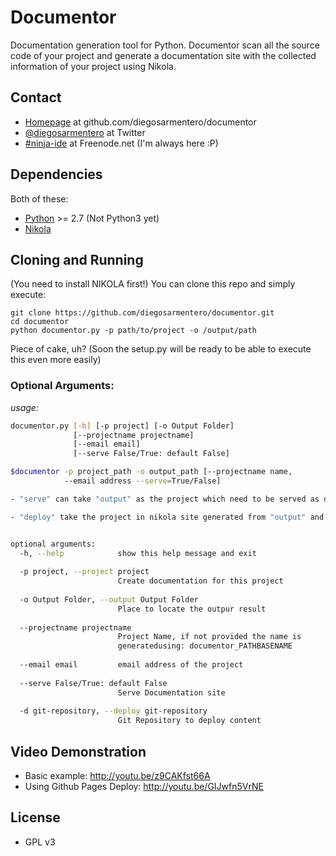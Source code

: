 Documentor
==========

Documentation generation tool for Python.
Documentor scan all the source code of your project and generate a documentation 
site with the collected information of your project using Nikola.

## Contact

-   [Homepage](https://github.com/diegosarmentero/documentor) at github.com/diegosarmentero/documentor
-   [@diegosarmentero](https://twitter.com/diegosarmentero) at Twitter
-   [#ninja-ide](irc://freenode.net/ninja-ide) at Freenode.net (I'm always here :P)

## Dependencies

Both of these:

-   [Python](http://python.org/) >= 2.7 (Not Python3 yet)
-   [Nikola](http://nikola.ralsina.com.ar/)


## Cloning and Running

(You need to install NIKOLA first!)
You can clone this repo and simply execute:

    git clone https://github.com/diegosarmentero/documentor.git
    cd documentor
    python documentor.py -p path/to/project -o /output/path

Piece of cake, uh?
(Soon the setup.py will be ready to be able to execute this even more easily)

### Optional Arguments:

*usage:*
```bash
documentor.py [-h] [-p project] [-o Output Folder]
              [--projectname projectname] 
              [--email email]
              [--serve False/True: default False]

$documentor -p project_path -o output_path [--projectname name, 
            --email address --serve=True/False]

- "serve" can take "output" as the project which need to be served as documentation

- "deploy" take the project in nikola site generated from "output" and deploy it to Github Pages


optional arguments:
  -h, --help            show this help message and exit
  
  -p project, --project project
                        Create documentation for this project
  
  -o Output Folder, --output Output Folder
                        Place to locate the outpur result
  
  --projectname projectname
                        Project Name, if not provided the name is
                        generatedusing: documentor_PATHBASENAME
  
  --email email         email address of the project
  
  --serve False/True: default False
                        Serve Documentation site
  
  -d git-repository, --deploy git-repository
                        Git Repository to deploy content

```

## Video Demonstration

- Basic example: http://youtu.be/z9CAKfst66A
- Using Github Pages Deploy: http://youtu.be/GIJwfn5VrNE

## License

-   GPL v3
